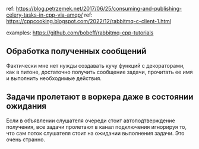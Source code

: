 

ref: https://blog.petrzemek.net/2017/06/25/consuming-and-publishing-celery-tasks-in-cpp-via-amqp/
ref: https://cppcooking.blogspot.com/2022/12/rabbitmq-c-client-1.html

examples: https://github.com/bobeff/rabbitmq-cpp-tutorials

## Обработка полученных сообщений
Фактически мне нет нужды создавать кучу функций с декораторами, как в питоне,
достаточно получить сообщение задачи, прочитать ее имя и выполнить необходимые действия.

## Задачи пролетают в воркера даже в состоянии ожидания
Если в объявлении слушателя очереди стоит автоподтверждение получения, все задачи пролетают в канал подключения игнорируя то, что сам поток слушателя стоит на ожидании выполнения задачи.
Это очень странно. 